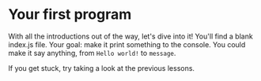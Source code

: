 # Your first program

With all the introductions out of the way, let's dive into it!
You'll find a blank index.js file.
Your goal: make it print something to the console.
You could make it say anything, from `Hello world!` to `message`.

If you get stuck, try taking a look at the previous lessons.
